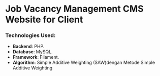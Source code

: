 # Job Vacancy Management CMS Website for Client
### Technologies Used:
- **Backend**: PHP.
- **Database**: MySQL.
- **Framework**: Filament.
- **Algorithm**: Simple Additive Weighting (SAW)dengan Metode Simple Additive Weighting
